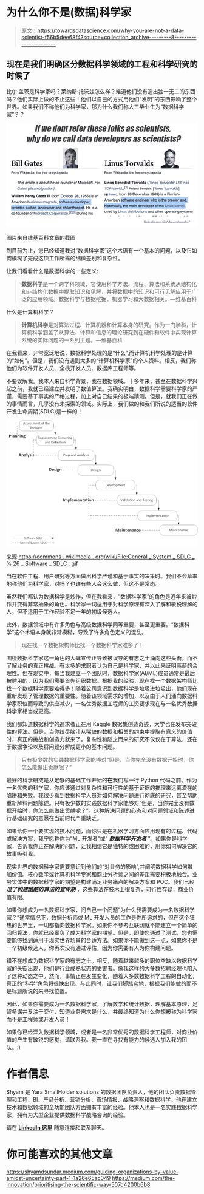 # 为什么你不是(数据)科学家

> 原文：<https://towardsdatascience.com/why-you-are-not-a-data-scientist-f56b5dee68f4?source=collection_archive---------8----------------------->

## 现在是我们明确区分数据科学领域的工程和科学研究的时候了

比尔·盖茨是科学家吗？莱纳斯·托沃兹怎么样？难道他们没有造出独一无二的东西吗？他们实际上做的不止这些！他们以自己的方式用他们“发明”的东西影响了整个世界。如果我们不称他们为科学家，那为什么我们称大三毕业生为“数据科学家”？？

![](img/7233826a6b42d5ffb8d98c770c1f44b7.png)

图片来自维基百科文章的截图

到目前为止，您已经知道我对“数据科学家”这个术语有一个基本的问题，以及它如何模糊了完成这项工作所需的细微差别和复杂性。

让我们看看什么是数据科学的一些定义:

> **数据科学**是一个跨学科领域，它使用科学方法、流程、算法和系统从结构化和非结构化数据中提取知识和见解，并将数据中的知识和可行见解应用于广泛的应用领域。数据科学与数据挖掘、机器学习和大数据相关。—维基百科

什么是计算机科学？

> **计算机科学**是对算法过程、计算机器和计算本身的研究。作为一门学科，计算机科学涵盖了从算法、计算和信息的理论研究到在硬件和软件中实现计算系统的实际问题的一系列主题。—维基百科

在我看来，非常宽泛地说，数据科学处理的是“什么”,而计算机科学处理的是计算的“如何”。但是，我们没有遇到太多的“计算机科学家”的个人资料。相反，我们称他们为软件开发人员、全栈开发人员、数据库工程师等。

不要误解我。我本人来自科学背景，我在数据领域。十多年来，甚至在数据科学兴起之前，我就已经建立并发明了数值算法。我确实明白，数据科学需要科学家的严谨，需要基于事实的严格过程，加上对自己结果的极端猜测。但是，就我们正在做的事情而言，几乎没有未探索的领域。实际上，我们做的和我们所说的适当的软件开发生命周期(SDLC)是一样的！

![](img/bb6e80800f9a0a02a8ea139beea96187.png)

来源:[https://commons . wikimedia . org/wiki/File:General _ System _ SDLC _ % 26 _ Software _ SDLC . gif](https://commons.wikimedia.org/wiki/File:General_System_SDLC_%26_Software_SDLC.gif)

当在软件工程、用户研究等方面做出科学严谨和基于事实的决策时。我们不会草率地称他们为科学家，对吗？也许有些人会这么做，但这不是常态。

虽然我们都认为数据科学是炒作，但在我看来，“数据科学家”的角色是近年来被炒作并变得非常抽象的角色。科学家一词适用于对科学原理有深入了解和敏锐理解的人，但不适用于工作经验不足一年的初级候选人。

此外，数据领域中有许多角色与高级数据科学同等重要，甚至更重要。“数据科学”这个术语本身就非常模糊，导致了许多角色定义的混乱。

> 现在找一个数据架构师比找一个数据科学家难多了！

围绕数据科学家这一角色的大肆宣传正导致被误导的有志之士涌向这些头衔，而不了解业务的真正挑战。有太多的求职者认为自己是科学家，并以此来证明高薪的合理性。但在现实中，每当我建立一个团队时，数据科学家(AI/ML)成员通常是最后被聘用的，因为我们需要首先组织数据。根据我的经验，现在找一个数据架构师比找一个数据科学家要难得多！随着公司意识到数据科学是垃圾进垃圾出，他们现在重新发现了管理数据的重要性。随着该领域需求的增加，以及由于人们涌向数据科学家职位而导致的供应减少，一名优秀数据工程师的工资要求现在与一名优秀数据科学家相当或更高。

我们都知道数据科学的追求者正在用 Kaggle 数据集创造奇迹，大学也在发布突破性的算法。但是，当你绞尽脑汁从稀缺的数据和相关的约束中提取有意义的价值时，真正的挑战和创造力就来了。复杂性和随之而来的研究不仅仅在于算法，还在于数据争论以及将问题分解成更小的基本问题。

> 只有极少数的实践数据科学家能够对“但是，当你完全没有数据开始时，你怎么能做出贡献呢？”

最好的科学研究是从足够的基础工作开始的**在**我们写一行 Python 代码之前。作为一名优秀的科学家，你应该通过对复杂性和可行性的基于证据的推理来远离潜在的陷阱和失败。我很少看到数据科学人员对如何解决问题进行彻底的研究，甚至帮助重新解释问题陈述。只有极少数的实践数据科学家能够对“但是，当你完全没有数据开始时，你怎么能做出贡献呢？”。这种解决问题的心态和对问题领域和陈述进行基础研究的意愿在当前时代严重缺乏。

如果给你一个要实现的技术问题，而你只是在机器学习方面应用现有的过程、代码或解决方案，我宁愿称你为“ML 开发者”或“ ***数据科学开发者*** ”。如果你是科学家，告诉我你正在解决的问题，让我相信它是独特的或困难的，用你如何解决它的故事吸引我。

现实世界的数据科学家需要意识到他们的“对业务的影响”,并阐明数据科学如何增加价值。核心数学或计算机科学专家和商业分析师之间的差距需要积极地融合。业务实体中的数据科学家的期望是构建满足业务痛点的解决方案和 POC。我们已经 ***过了构建酷酷的算法的宣传期*** ，这些算法在技术上很复杂，可行性存疑，商业价值有限。

如果你想成为一名数据科学家，问自己一个问题“为什么我需要成为一名数据科学家？”通常情况下，数据分析师或 ML 开发人员的工作是你所追求的，但在这个狂热的世界里，一切都指向数据科学家。如果你不参考互联网就不能建立一个简单的回归算法，你就已经辜负了成为科学家的期望。但是，即使您通过了测试，您也需要能够找到适用于现实世界场景的合适方法。如果你不能做到这一点，如果你不是一个初级候选人，你再次没有通过评估，因为你需要有人为你构建问题。

错不在想成为数据科学家的有志之士。相反，随着越来越多的职位空缺以数据科学家的头衔出现，他们是行业成熟状态的受害者。像我这样的大多数招聘经理也陷入了这种动态之中。然而，事情正在发生变化，随着大多数数据科学工程的自动化，真正的“科学”角色将很快出现。与此同时，让我们脚踏实地，根据我们能做的而不是标题所说的来寻找位置。

因此，如果你需要成为一名数据科学家，了解数学和统计数据，理解基本原理，足智多谋并专注于交付，知道业务需求是什么，并最终知道为什么你想被称为科学家而不是工程师或开发人员！

如果你已经深入数据科学领域，或者是一名非常优秀的数据科学工程师，对商业价值的产生有敏锐的感觉，请联系我。我一直在寻找有能力的候选人加入我的团队。:)

# 作者信息

Shyam 是 Yara SmallHolder solutions 的数据团队负责人，他的团队负责数据管理和工程、BI、产品分析、营销分析、市场情报、战略洞察和数据科学。他在建立技术和数据领域的全功能团队方面拥有丰富的经验。他本人也是一名实践数据科学家，拥有为大型企业提供数据科学战略咨询的经验。

请在 [**LinkedIn 这里**](https://www.linkedin.com/in/shyamdsundar/) 随意连接和联系聊天。

# 你可能喜欢的其他文章

<https://shyamdsundar.medium.com/guiding-organizations-by-value-amidst-uncertainty-part-1-1a26e65ac049>  <https://medium.com/the-innovation/prioritising-the-scientific-way-507d4200b6b8> 